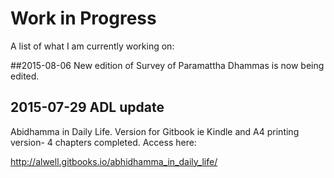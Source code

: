 # Work in Progress
A list of what I am currently working on:

##2015-08-06 New edition of Survey of Paramattha Dhammas is now being edited.

## 2015-07-29 ADL update

Abidhamma in Daily Life. Version for Gitbook ie Kindle and A4 printing version- 4 chapters completed.
Access here:

http://alwell.gitbooks.io/abhidhamma_in_daily_life/
